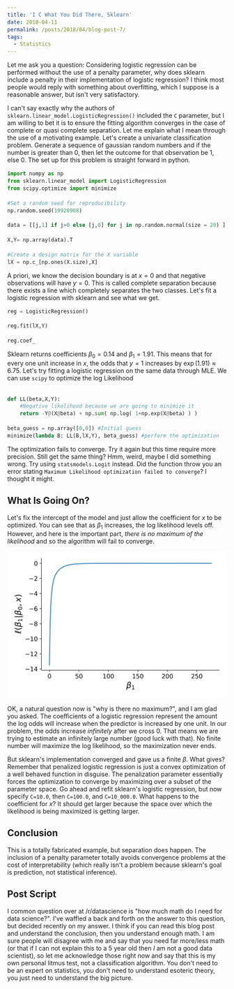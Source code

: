 ```yaml
---
title: 'I C What You Did There, Sklearn'
date: 2018-04-11
permalink: /posts/2018/04/blog-post-7/
tags:
  - Statistics
---
```



Let me ask you a question: Considering logistic regression can be performed without the use of a penalty parameter, why does sklearn include a penalty in their implementation of logistic regression?  I think most people would reply with something about overfitting, which I suppose is a reasonable answer, but isn't very satisfactory.

I can't say exactly why the authors of `sklearn.linear_model.LogisticRegression()` included the `C` parameter, but I am willing to bet it is to ensure the fitting algorithm converges in the case of complete or quasi complete separation.  Let me explain what I mean through the use of a motivating example.  Let's create a univariate classification problem.  Generate a sequence of gaussian random numbers and if the number is greater than 0, then let the outcome for that observation be 1, else 0. The set up for this problem is straight forward in python.

```python
import numpy as np
from sklearn.linear_model import LogisticRegression
from scipy.optimize import minimize

#Set a random seed for reproducibility
np.random.seed(19920908)

data = [[j,1] if j>0 else [j,0] for j in np.random.normal(size = 20) ]

X,Y= np.array(data).T

#Create a design matrix for the X variable
lX = np.c_[np.ones(X.size),X]
```

A priori, we know the decision boundary is at $x=0$ and that negative observations will have $y=0$.  This is called complete separation because there exists a line which completely separates the two classes.  Let's fit a logistic regression with sklearn and see what we get.


```python
reg = LogisticRegression()

reg.fit(lX,Y)

reg.coef_
```

Sklearn returns coefficients $\beta_0 = 0.14$ and $\beta_1 = 1.91$.  This means that for every one unit increase in $x$, the odds that $y=1$ increases by  $\exp(1.91) \approx 6.75$.  Let's try fitting a logistic regression on the same data through MLE.  We can use `scipy` to optimize the log Likelihood

```python

def LL(beta,X,Y):
    #Negative likelihood because we are going to minimize it
    return -Y@(X@beta) + np.sum( np.log( 1+np.exp(X@beta) ) )

beta_guess = np.array([0,0]) #Initial guess
minimize(lambda B: LL(B,lX,Y), beta_guess) #perform the optimization
```

The optimization fails to converge.  Try it again but this time require more precision.  Still get the same thing?  Hmm, weird, maybe I did something wrong.  Try using `statsmodels.Logit` instead.  Did the function throw you an error stating `Maximum Likelihood optimization failed to converge`?  I thought it might.

## What Is Going On?

Let's fix the intercept of the model and just allow the coefficient for $x$ to be optimized.  You can see that as $\beta_1$ increases, the log likelihood levels off.  However, and here is the important part, *there is no maximum of the likelihood* and so the algorithm will fail to converge.

<div style="text-align:center"><img src ="/images/blog/profile.png" /></div>


OK, a natural question now is "why is there no maximum?", and I am glad you asked.  The coefficients of a logistic regression represent the amount the log odds will increase when the predictor is increased by one unit. In our problem, the odds increase *infinitely* after we cross 0.  That means we are trying to estimate an infinitely large number (good luck with that).  No finite number will maximize the log likelihood, so the maximization never ends.

But sklearn's implementation converged and gave us a finite $\beta$.  What gives?  Remember that penalized logistic regression is just a convex optimization of a well behaved function in disguise.  The penalization parameter essentially forces the optimization to converge by maximizing over a subset of the parameter space.  Go ahead and refit sklearn's logistic regression, but now specify `C=10.0`, then `C=100.0`, and `C=10_000.0`.  What happens to the coefficient for $x$?  It should get larger because the space over which the likelihood is being maximized is getting larger.

## Conclusion

This is a totally fabricated example, but separation does happen. The inclusion of a penalty parameter totally avoids convergence problems at the cost of interpretability (which really isn't a problem because sklearn's goal is prediction, not statistical inference).


## Post Script

I common question over at /r/datascience is "how much math do I need for data science?".  I've waffled a back and forth on the answer to this question, but decided recently on my answer.  I think if you can read this blog post and understand the conclusion, then you understand enough math.  I am sure people will disagree with me and say that you need far more/less math (or that if I can not explain this to a 5 year old then *I* am not a good data scientist), so let me acknowledge those right now and say that this is my own personal litmus test, not a classification algorithm. You don't need to be an expert on statistics, you don't need to understand esoteric theory, you just need to understand the big picture.
